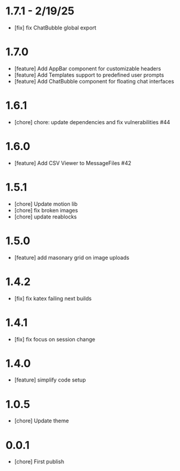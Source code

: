 # 1.7.1 - 2/19/25
- [fix] fix ChatBubble global export

# 1.7.0
- [feature] Add AppBar component for customizable headers
- [feature] Add Templates support to predefined user prompts
- [feature] Add ChatBubble component for floating chat interfaces

# 1.6.1
- [chore] chore: update dependencies and fix vulnerabilities #44

# 1.6.0
- [feature] Add CSV Viewer to MessageFiles #42

# 1.5.1
- [chore] Update motion lib
- [chore] fix broken images
- [chore] update reablocks

# 1.5.0
- [feature] add masonary grid on image uploads

# 1.4.2
- [fix] fix katex failing next builds

# 1.4.1
- [fix] fix focus on session change

# 1.4.0
- [feature] simplify code setup

# 1.0.5
- [chore] Update theme

# 0.0.1
- [chore] First publish
